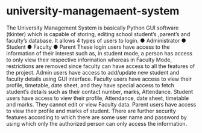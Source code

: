 # university-managemaent-system
The University Management System is basically Python GUI software (tkinter) which is capable of storing, editing school student’s ,parent’s and faculty’s database.
It allows 4 types of users to login.
●	Administrator
●	Student
●	Faculty
●	Parent
These login users have access to the information of their interest such as, in student mode, a person has access to only view their respective information whereas in Faculty Mode, restrictions are removed since faculty can have access to all the features of the project.
Admin users have access to add/update new student and faculty details using GUI interface. 
Faculty users have access to view their profile, timetable, date sheet, and they have special access to fetch student’s details such as their contact number, marks, Attendance.
Student users have access to view their profile, Attendance, date sheet, timetable and marks. They cannot edit or view Faculty data.
Parent users have access to view their profile and marks of student.
There are further security features according to which there are some user name and password by using which only the authorized person can only access the information.
